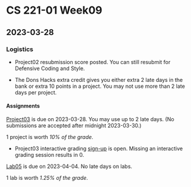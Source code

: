 # CS 221-01 Week09

## 2023-03-28

### Logistics

- Project02 resubmission score posted. You can still resubmit for Defensive Coding and Style. 

- The Dons Hacks extra credit gives you either extra 2 late days in the bank or extra 10 points in a project. You may not use more than 2 late days per project.

#### Assignments
[Project03](https://cs221.cs.usfca.edu/assignments/project03.html) is due on 2023-03-28. You may use up to 2 late days. (No submissions are accepted after midnight 2023-03-30.)

1 project is worth *10% of the grade*.

- Project03 interactive grading [sign-up](https://docs.google.com/spreadsheets/d/1d_kDlQwmimFojZYe-hJ2wbK5L_rnxYXQk9hAzmR8II0/edit#gid=0) is open. Missing an interactive grading session results in 0. 

[Lab05](https://cs221.cs.usfca.edu/assignments/lab04.html) is due on 2023-04-04. No late days on labs.

1 lab is worth *1.25% of the grade*.